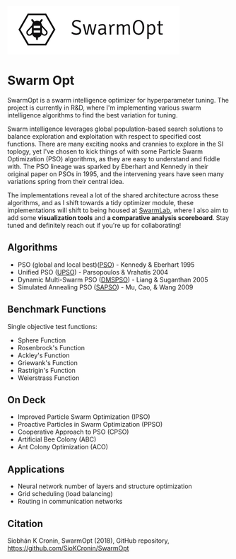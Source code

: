 ![particles](https://github.com/SioKCronin/PSO-baselines/blob/master/media/swarmopt_lateral.png)

# Swarm Opt

SwarmOpt is a swarm intelligence optimizer for hyperparameter tuning. The project is currently in R&D, where I'm implementing various swarm intelligence algorithms to find the best variation for tuning. 

Swarm intelligence leverages global population-based search solutions to balance exploration and exploitation with respect to specified cost functions. There are many exciting nooks and crannies to explore in the SI toplogy, yet I've chosen to kick things of with some Particle Swarm Optimization (PSO) algorithms, as they are easy to understand and fiddle with. The PSO lineage was sparked by Eberhart and Kennedy in their original paper on PSOs in 1995, and the intervening years have seen many variations spring from their central idea. 

The implementations reveal a lot of the shared architecture across these algorithms, and as I shift towards a tidy optimizer module, these implementations will shift to being housed at [SwarmLab](https://github.com/SioKCronin/SwarmLab), where I also aim to add some **visualization tools** and **a comparative analysis scoreboard**. Stay tuned and definitely reach out if you're up for collaborating!

## Algorithms
* PSO (global and local best)([PSO](https://github.com/SioKCronin/SwarmOpt/tree/master/algorithms/pso)) - Kennedy & Eberhart 1995
* Unified PSO ([UPSO](https://github.com/SioKCronin/SwarmOpt/tree/master/algorithms/upso)) - Parsopoulos &  Vrahatis 2004
* Dynamic Multi-Swarm PSO ([DMSPSO](https://github.com/SioKCronin/SwarmOpt/tree/master/algorithms/dmspso)) - Liang & Suganthan 2005
* Simulated Annealing PSO ([SAPSO](https://github.com/SioKCronin/SwarmOpt/tree/master/algorithms/sapso)) - Mu, Cao, & Wang 2009

## Benchmark Functions

Single objective test functions:
* Sphere Function
* Rosenbrock's Function
* Ackley's Function
* Griewank's Function
* Rastrigin's Function
* Weierstrass Function

## On Deck

* Improved Particle Swarm Optimization (IPSO)
* Proactive Particles in Swarm Optimization (PPSO)
* Cooperative Approach to PSO (CPSO) 
* Artificial Bee Colony (ABC)
* Ant Colony Optimization (ACO)

## Applications

* Neural network number of layers and structure optimization
* Grid scheduling (load balancing)
* Routing in communication networks

## Citation

Siobhán K Cronin, SwarmOpt (2018), GitHub repository, https://github.com/SioKCronin/SwarmOpt
